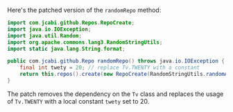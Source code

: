 Here's the patched version of the `randomRepo` method:

```java
import com.jcabi.github.Repos.RepoCreate;
import java.io.IOException;
import java.util.Random;
import org.apache.commons.lang3.RandomStringUtils;
import static java.lang.String.format;

public com.jcabi.github.Repo randomRepo() throws java.io.IOException {
    final int twety = 20; // replace Tv.TWENTY with a constant
    return this.repos().create(new RepoCreate(RandomStringUtils.randomAlphanumeric(twety), true));
}
```

The patch removes the dependency on the `Tv` class and replaces the usage of `Tv.TWENTY` with a local constant `twety` set to 20.
